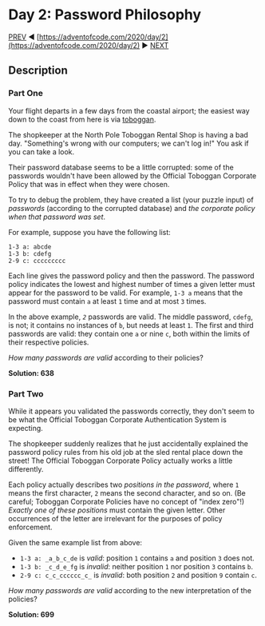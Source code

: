 # Day 2: Password Philosophy

[PREV](/questions/2020/01.md) ◀ [https://adventofcode.com/2020/day/2](https://adventofcode.com/2020/day/2) ▶ [NEXT](/questions/2020/03.md)

## Description

### Part One

Your flight departs in a few days from the coastal airport; the easiest way down to the coast from here is via [toboggan](https://en.wikipedia.org/wiki/Toboggan).

The shopkeeper at the North Pole Toboggan Rental Shop is having a bad day. "Something's wrong with our computers; we can't log in!" You ask if you can take a look.

Their password database seems to be a little corrupted: some of the passwords wouldn't have been allowed by the <span title="To ensure your safety, your password must be the following string...">Official Toboggan Corporate Policy</span> that was in effect when they were chosen.

To try to debug the problem, they have created a list (your puzzle input) of _passwords_ (according to the corrupted database) and _the corporate policy when that password was set_.

For example, suppose you have the following list:

    1-3 a: abcde
    1-3 b: cdefg
    2-9 c: ccccccccc
    

Each line gives the password policy and then the password. The password policy indicates the lowest and highest number of times a given letter must appear for the password to be valid. For example, `1-3 a` means that the password must contain `a` at least `1` time and at most `3` times.

In the above example, _`2`_ passwords are valid. The middle password, `cdefg`, is not; it contains no instances of `b`, but needs at least `1`. The first and third passwords are valid: they contain one `a` or nine `c`, both within the limits of their respective policies.

_How many passwords are valid_ according to their policies?

__Solution: 638__

### Part Two

While it appears you validated the passwords correctly, they don't seem to be what the Official Toboggan Corporate Authentication System is expecting.

The shopkeeper suddenly realizes that he just accidentally explained the password policy rules from his old job at the sled rental place down the street! The Official Toboggan Corporate Policy actually works a little differently.

Each policy actually describes two _positions in the password_, where `1` means the first character, `2` means the second character, and so on. (Be careful; Toboggan Corporate Policies have no concept of "index zero"!) _Exactly one of these positions_ must contain the given letter. Other occurrences of the letter are irrelevant for the purposes of policy enforcement.

Given the same example list from above:

*   `1-3 a: _a_b_c_de` is _valid_: position `1` contains `a` and position `3` does not.
*   `1-3 b: _c_d_e_fg` is _invalid_: neither position `1` nor position `3` contains `b`.
*   `2-9 c: c_c_cccccc_c_` is _invalid_: both position `2` and position `9` contain `c`.

_How many passwords are valid_ according to the new interpretation of the policies?

__Solution: 699__